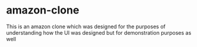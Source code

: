 # amazon-clone
This is an amazon clone which was designed for the purposes of understanding how the UI was designed but for demonstration purposes as well
